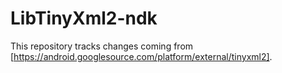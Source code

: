 # LibTinyXml2-ndk

This repository tracks changes coming from [https://android.googlesource.com/platform/external/tinyxml2].
